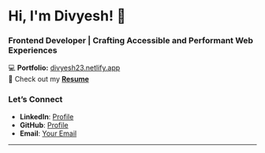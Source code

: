 # Hi, I'm Divyesh! 👋

### Frontend Developer | Crafting Accessible and Performant Web Experiences

💻 **Portfolio:** [divyesh23.netlify.app](https://divyesh23.netlify.app)  
📂 Check out my **[Resume](https://drive.google.com/file/d/17givvi-sH9LDIAlPBk6sutOtyqiTxDYE/view?usp=drive_link)**

### Let’s Connect

- **LinkedIn**: [Profile](https://www.linkedin.com/in/divyesh-solanki-01628a254/)
- **GitHub**: [Profile](https://github.com/Divyeshs2303)
- **Email**: [Your Email](mailto:divyeshsolanki2303@gmail.com)

---
